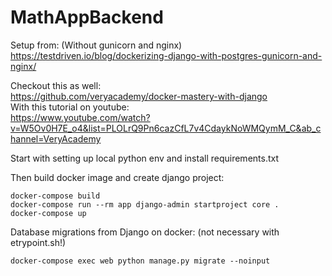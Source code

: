 # MathAppBackend

Setup from: (Without gunicorn and nginx)  
https://testdriven.io/blog/dockerizing-django-with-postgres-gunicorn-and-nginx/



Checkout this as well:  
https://github.com/veryacademy/docker-mastery-with-django  
With this tutorial on youtube:  
https://www.youtube.com/watch?v=W5Ov0H7E_o4&list=PLOLrQ9Pn6cazCfL7v4CdaykNoWMQymM_C&ab_channel=VeryAcademy  


Start with setting up local python env and install requirements.txt  

Then build docker image and create django project:
```
docker-compose build
docker-compose run --rm app django-admin startproject core .
docker-compose up
```

Database migrations from Django on docker: (not necessary with etrypoint.sh!)
```
docker-compose exec web python manage.py migrate --noinput
```

